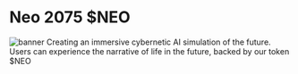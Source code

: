 # Neo 2075 $NEO
![banner](https://github.com/user-attachments/assets/7dfdd504-6238-440c-a56f-a97a30a7932d)
Creating an immersive cybernetic AI simulation of the future. Users can experience  the narrative of life in the future, backed by our token $NEO
